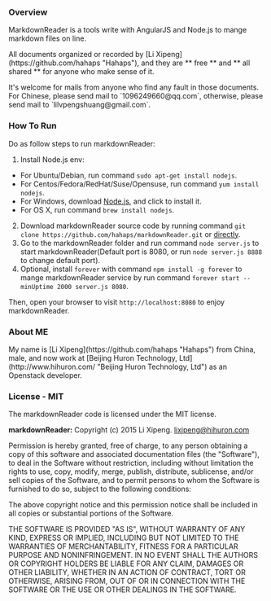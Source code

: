 ### Overview
<p>
MarkdownReader is a tools write with AngularJS and Node.js to mange markdown files on line. 
</p>
<p>
All documents organized or recorded by [Li Xipeng](https://github.com/hahaps "Hahaps"), and they are ** free ** and ** all shared ** for anyone who make sense of it.
<p>
<p>
It's welcome for mails from anyone who find any fault in those documents. For Chinese, please send mail to `1096249660@qq.com`, otherwise, please send mail to `lilvpengshuang@gmail.com`.
</p>

### How To Run
Do as follow steps to run markdownReader:

1. Install Node.js env:
  - For Ubuntu/Debian, run command `sudo apt-get install nodejs`.
  - For Centos/Fedora/RedHat/Suse/Opensuse, run command `yum install nodejs`.
  - For Windows, download [Node.js](https://nodejs.org/dist/v4.4.7/node-v4.4.7-x86.msi "Node.js"), and click to install it.
  - For OS X, run command `brew install nodejs`.
2. Download markdownReader source code by running command `git clone https://github.com/hahaps/markdownReader.git` or [directly](https://github.com/hahaps/markdownReader/archive/master.zip "markdownReader").
3. Go to the markdownReader folder and run command `node server.js` to start markdownReader(Default port is 8080, or run `node server.js 8888` to change default port).
4. Optional, install `forever` with command `npm install -g forever` to mange markdownReader service by run command `forever start --minUptime 2000 server.js 8080`.

Then, open your browser to visit `http://localhost:8080` to enjoy markdownReader.

### About ME
<p>
My name is [Li Xipeng](https://github.com/hahaps "Hahaps") from China, male, and now work at [Beijing Huron Technology, Ltd](http://www.hihuron.com/ "Beijing Huron Technology, Ltd") as an Openstack developer.
</p>

### License - MIT
The markdownReader code is licensed under the MIT license.

**markdownReader:**
Copyright (c) 2015 Li Xipeng. lixipeng@hihuron.com

Permission is hereby granted, free of charge, to any person
obtaining a copy of this software and associated documentation 
files (the "Software"), to deal in the Software without 
restriction, including without limitation the rights to use, copy, 
modify, merge, publish, distribute, sublicense, and/or sell copies 
of the Software, and to permit persons to whom the Software is 
furnished to do so, subject to the following conditions:

The above copyright notice and this permission notice shall be 
included in all copies or substantial portions of the Software.

THE SOFTWARE IS PROVIDED "AS IS", WITHOUT WARRANTY OF ANY KIND,
EXPRESS OR IMPLIED,
INCLUDING BUT NOT LIMITED TO THE WARRANTIES OF MERCHANTABILITY, 
FITNESS FOR A PARTICULAR PURPOSE AND NONINFRINGEMENT. 
IN NO EVENT SHALL THE AUTHORS OR COPYRIGHT 
HOLDERS BE LIABLE FOR ANY CLAIM, 
DAMAGES OR OTHER LIABILITY, 
WHETHER IN AN ACTION OF CONTRACT, 
TORT OR OTHERWISE, 
ARISING FROM, OUT OF OR IN CONNECTION WITH 
THE SOFTWARE OR THE USE OR OTHER DEALINGS IN THE SOFTWARE.
